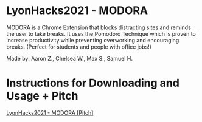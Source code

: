 # LyonHacks2021 - MODORA

MODORA is a Chrome Extension that blocks distracting sites and reminds the user to take breaks. It uses the Pomodoro Technique which is proven to increase productivity while preventing overworking and encouraging breaks. (Perfect for students and people with office jobs!)

Made by: Aaron Z., Chelsea W., Max S., Samuel H.

# Instructions for Downloading and Usage + Pitch

[LyonHacks2021 - MODORA [Pitch]](https://docs.google.com/presentation/d/1DHqMQLYiGRoJOVRQKanE_odrVQ2AQ8VPxmpOIqOyPTY/edit?usp=sharing)
 
